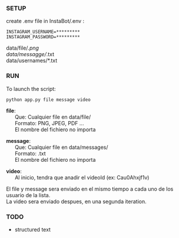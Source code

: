 ### SETUP
create .env file in InstaBot/.env :

```
INSTAGRAM_USERNAME=*********
INSTAGRAM_PASSWORD=*********
```

data/file/*.png  <br />
data/messagge/*.txt  <br />
data/usernames/*.txt  <br />

### RUN
To launch the script:

```
python app.py file message video
```

**file**:  <br />
&nbsp;&nbsp;&nbsp;&nbsp;&nbsp;&nbsp;Que: Cualquier file en data/file/  <br />
&nbsp;&nbsp;&nbsp;&nbsp;&nbsp;&nbsp;Formato: PNG, JPEG, PDF ...  <br />
&nbsp;&nbsp;&nbsp;&nbsp;&nbsp;&nbsp;El nombre del fichiero no importa
 
**message**:  <br />
&nbsp;&nbsp;&nbsp;&nbsp;&nbsp;&nbsp;Que: Cualquier file en data/messages/  <br />
&nbsp;&nbsp;&nbsp;&nbsp;&nbsp;&nbsp;Formato: .txt  <br />
&nbsp;&nbsp;&nbsp;&nbsp;&nbsp;&nbsp;El nombre del fichiero no importa    

**video**:  <br />
&nbsp;&nbsp;&nbsp;&nbsp;&nbsp;&nbsp;Al inicio, tendra que anadir el videoId (ex: Cau0Ahxjf1v)  <br />


El file y message sera enviado en el mismo tiempo a cada uno de los usuario de la lista.  <br />
La video sera enviado despues, en una segunda iteration.


### TODO

- structured text

